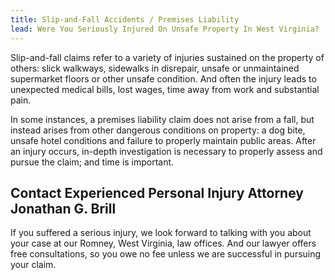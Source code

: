 ```yaml
---
title: Slip-and-Fall Accidents / Premises Liability
lead: Were You Seriously Injured On Unsafe Property In West Virginia?
---
```


Slip-and-fall claims refer to a variety of injuries sustained on the property of others: slick walkways, sidewalks in disrepair, unsafe or unmaintained supermarket floors or other unsafe condition. And often the injury leads to unexpected medical bills, lost wages, time away from work and substantial pain.

In some instances, a premises liability claim does not arise from a fall, but instead arises from other dangerous conditions on property: a dog bite, unsafe hotel conditions and failure to properly maintain public areas. After an injury occurs, in-depth investigation is necessary to properly assess and pursue the claim; and time is important.

## Contact Experienced Personal Injury Attorney Jonathan G. Brill

If you suffered a serious injury, we look forward to talking with you about your case at our Romney, West Virginia, law offices. And our lawyer offers free consultations, so you owe no fee unless we are successful in pursuing your claim.